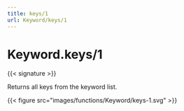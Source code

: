```yaml
---
title: keys/1
url: Keyword/keys/1
---
```


# Keyword.keys/1

{{< signature >}}

Returns all keys from the keyword list.

{{< figure src="images/functions/Keyword/keys-1.svg" >}}

